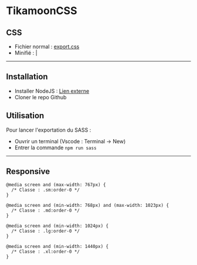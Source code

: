 # TikamoonCSS

## CSS
 - Fichier normal : [export.css](https://nodejs.org/en/download/current)
 - Minifié : | 

--- 

## Installation
 - Installer NodeJS : [Lien externe](https://nodejs.org/en/download/current)
 - Cloner le repo Github

## Utilisation
Pour lancer l'exportation du SASS :
 - Ouvrir un terminal (Vscode : Terminal -> New)
 - Entrer la commande ```npm run sass```

--- 

## Responsive
```
@media screen and (max-width: 767px) {
  /* Classe : .sm:order-0 */
}

@media screen and (min-width: 768px) and (max-width: 1023px) {
  /* Classe : .md:order-0 */
}

@media screen and (min-width: 1024px) {
  /* Classe : .lg:order-0 */
}

@media screen and (min-width: 1440px) {
  /* Classe : .xl:order-0 */
}
```